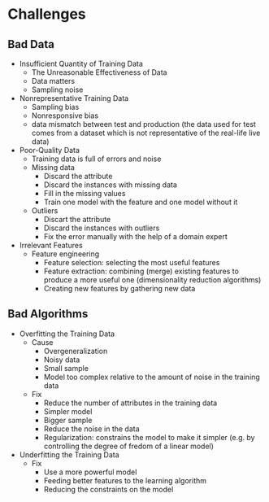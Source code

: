 # Challenges

## Bad Data

- Insufficient Quantity of Training Data
  - The Unreasonable Effectiveness of Data
  - Data matters
  - Sampling noise
- Nonrepresentative Training Data
  - Sampling bias
  - Nonresponsive bias
  - data mismatch between test and production (the data used for test comes from a dataset which is not representative of the real-life live data)
- Poor-Quality Data
  - Training data is full of errors and noise
  - Missing data
    - Discard the attribute
    - Discard the instances with missing data
    - Fill in the missing values
    - Train one model with the feature and one model without it
  - Outliers
    - Discart the attribute
    - Discard the instances with outliers
    - Fix the error manually with the help of a domain expert
- Irrelevant Features
  - Feature engineering
    - Feature selection: selecting the most useful features
    - Feature extraction: combining (merge) existing features to produce a more useful one (dimensionality reduction algorithms)
    - Creating new features by gathering new data

## Bad Algorithms

- Overfitting the Training Data
  - Cause
    - Overgeneralization
    - Noisy data
    - Small sample
    - Model too complex relative to the amount of noise in the training data
  - Fix
    - Reduce the number of attributes in the training data
    - Simpler model
    - Bigger sample
    - Reduce the noise in the data
    - Regularization: constrains the model to make it simpler (e.g. by controlling the degree of fredom of a linear model)
- Underfitting the Training Data
  - Fix
    - Use a more powerful model
    - Feeding better features to the learning algorithm
    - Reducing the constraints on the model
